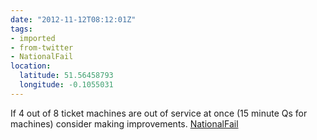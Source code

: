 ```yaml
---
date: "2012-11-12T08:12:01Z"
tags:
- imported
- from-twitter
- NationalFail
location:
  latitude: 51.56458793
  longitude: -0.1055031
---
```

If 4 out of 8 ticket machines are out of service at once \(15 minute Qs for machines) consider making improvements. [NationalFail](/tags/nationalfail)
